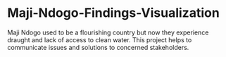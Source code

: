 # Maji-Ndogo-Findings-Visualization
Maji Ndogo used to be a flourishing country but now they experience draught and lack of access to clean water. This project helps to communicate issues and solutions to concerned stakeholders.
